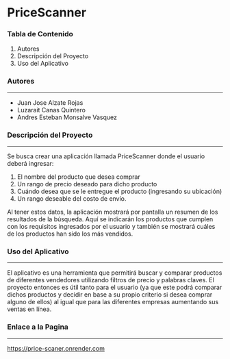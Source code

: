 # PriceScanner

### Tabla de Contenido
1. Autores
2. Descripción del Proyecto
3. Uso del Aplicativo
 
### Autores
***
- Juan Jose Alzate Rojas
- Luzarait Canas Quintero
- Andres Esteban Monsalve Vasquez

### Descripción del Proyecto
***
Se busca crear una aplicación llamada PriceScanner donde el usuario deberá ingresar:
1. El nombre del producto que desea comprar
2. Un rango de precio deseado para dicho producto
3. Cuándo desea que se le entregue el producto (ingresando su ubicación)
4. Un rango deseable del costo de envío.

Al tener estos datos, la aplicación mostrará por pantalla un resumen de los resultados de la búsqueda. Aquí se indicarán los productos que cumplen con los requisitos ingresados por el usuario y también se mostrará cuáles de los productos han sido los más vendidos.


### Uso del Aplicativo
***
El aplicativo es una herramienta que permitirá buscar y comparar productos de diferentes vendedores utilizando filtros de precio y palabras claves. El proyecto entonces es útil tanto para el usuario (ya que este podrá comparar dichos productos y decidir en base a su propio criterio si desea comprar alguno de ellos) al igual que para las diferentes empresas aumentando sus ventas en línea.

### Enlace a la Pagina
***
https://price-scaner.onrender.com
